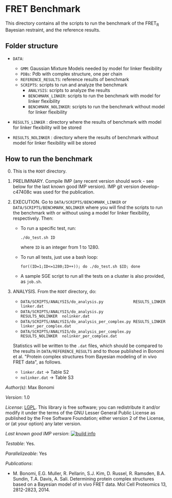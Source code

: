 # FRET Benchmark

This directory contains all the scripts to run the benchmark of the
FRET<sub>R</sub> Bayesian restraint, and the reference results.  

## Folder structure 

- `DATA`:
  - `GMM`:  Gaussian Mixture Models needed by model for linker flexibility
  - `PDBs`: Pdb with complex structure, one per chain
  - `REFERENCE_RESULTS`: reference results of benchmark
  - `SCRIPTS`: scripts to run and analyze the benchmark
     - `ANALYSIS`: scripts to analyze the results
     - `BENCHMARK_LINKER`: scripts to run the benchmark with model for linker flexibility
     - `BENCHMARK_NOLINKER`: scripts to run the benchmark without model for linker flexibility
      
- `RESULTS_LINKER`   : directory where the results of benchmark with model for linker flexibility will be stored
- `RESULTS_NOLINKER` : directory where the results of benchmark without model for linker flexibility will be stored

## How to run the benchmark 

0) This is the `ROOT` directory.

1) PRELIMINARY. Compile IMP (any recent version should work - see below for the last known good IMP version). IMP git version develop-c47408c was used for the publication.

2) EXECUTION. Go to `DATA/SCRIPTS/BENCHMARK_LINKER` or `DATA/SCRIPTS/BENCHMARK_NOLINKER` where you will find
   the scripts to run the benchmark with or without using a model for linker flexibility, respectively. Then: 

   - To run a specific test, run:

      `./do_test.sh ID`

     where `ID` is an integer from 1 to 1280.

   - To run all tests, just use a bash loop:

      `for((ID=1;ID<=1280;ID++)); do ./do_test.sh $ID; done`

   - A sample SGE script to run all the tests on a cluster is also provided, as `job.sh`.

3) ANALYSIS. From the `ROOT` directory, do:

   - `DATA/SCRIPTS/ANALYSIS/do_analysis.py             RESULTS_LINKER    linker.dat`    
   - `DATA/SCRIPTS/ANALYSIS/do_analysis.py             RESULTS_NOLINKER  nolinker.dat`
   - `DATA/SCRIPTS/ANALYSIS/do_analysis_per_complex.py RESULTS_LINKER    linker_per_complex.dat`
   - `DATA/SCRIPTS/ANALYSIS/do_analysis_per_complex.py RESULTS_NOLINKER  nolinker_per_complex.dat`

   Statistics will be written to the `.dat` files, which should be compared to the results in `DATA/REFERENCE_RESULTS` and to those
   published in Bonomi et al. "Protein complex structures from Bayesian modeling of in vivo FRET data", as follows.
   - `linker.dat`             -> Table S2
   - `nolinker.dat`           -> Table S3


_Author(s)_: Max Bonomi

_Version_: 1.0


_License_: [LGPL](http://www.gnu.org/licenses/old-licenses/lgpl-2.1.html).
This library is free software; you can redistribute it and/or
modify it under the terms of the GNU Lesser General Public
License as published by the Free Software Foundation; either
version 2 of the License, or (at your option) any later version.

_Last known good IMP version_: [![build info](https://salilab.org/imp/systems/?sysstat=3)](http://salilab.org/imp/systems/)

_Testable_: Yes.

_Parallelizeable_: Yes

_Publications_:
 - M. Bonomi, E.G. Muller, R. Pellarin, S.J. Kim, D. Russel, R. Ramsden, B.A. Sundin, T.A. Davis, A. Sali. Determining protein complex structures based on a Bayesian model of in vivo FRET data. Mol Cell Proteomics 13, 2812-2823, 2014.
